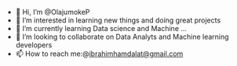 - 👋 Hi, I’m @OlajumokeP
- 👀 I’m interested in learning new things and doing great projects 
- 🌱 I’m currently learning Data science and Machine ...
- 💞️ I’m looking to collaborate on Data Analyts and Machine learning developers
- 📫 How to reach me:@ibrahimhamdalat@gmail.com

<!---
OlajumokeP/OlajumokeP is a ✨ special ✨ repository because its `README.md` (this file) appears on your GitHub profile.
You can click the Preview link to take a look at your changes.
--->
